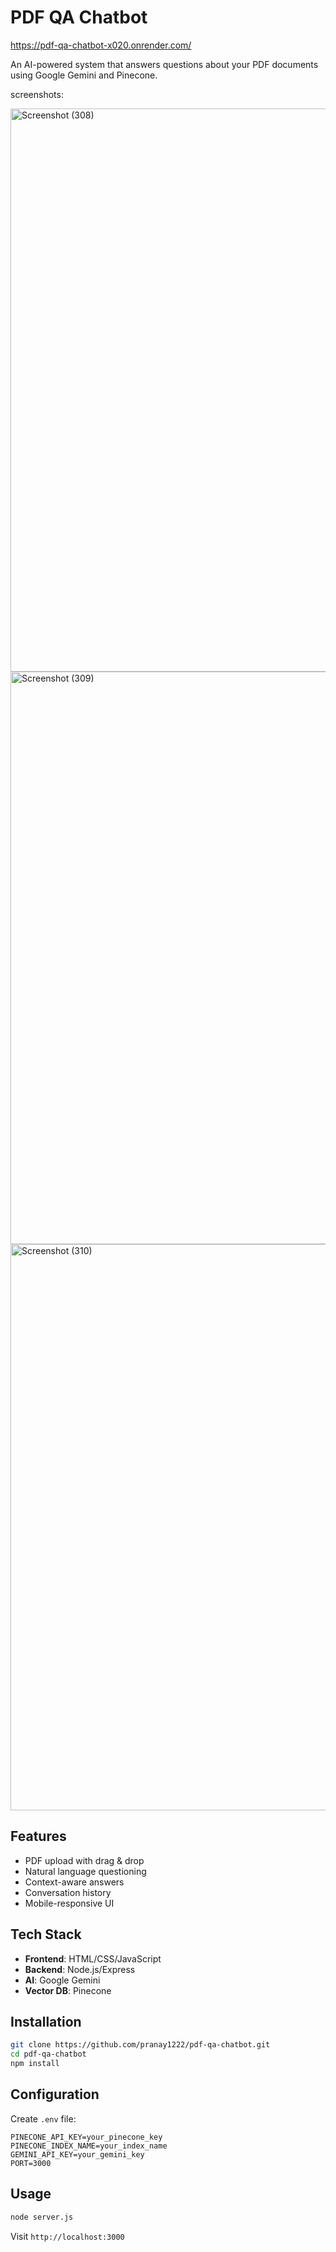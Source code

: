 # PDF QA Chatbot
https://pdf-qa-chatbot-x020.onrender.com/

An AI-powered system that answers questions about your PDF documents using Google Gemini and Pinecone.

screenshots:

<img width="1250" height="901" alt="Screenshot (308)" src="https://github.com/user-attachments/assets/87a5b53f-ae45-472a-8559-3b2decc87159" />
<img width="1280" height="916" alt="Screenshot (309)" src="https://github.com/user-attachments/assets/a295a145-c0e6-4866-b31f-f38c6790bfb3" />
<img width="1229" height="906" alt="Screenshot (310)" src="https://github.com/user-attachments/assets/d546a28d-ccb5-4a78-bcbf-0fa231927a63" />


## Features
- PDF upload with drag & drop
- Natural language questioning
- Context-aware answers
- Conversation history
- Mobile-responsive UI

## Tech Stack
- **Frontend**: HTML/CSS/JavaScript
- **Backend**: Node.js/Express
- **AI**: Google Gemini
- **Vector DB**: Pinecone

## Installation
```bash
git clone https://github.com/pranay1222/pdf-qa-chatbot.git
cd pdf-qa-chatbot
npm install
```

## Configuration
Create `.env` file:
```env
PINECONE_API_KEY=your_pinecone_key
PINECONE_INDEX_NAME=your_index_name
GEMINI_API_KEY=your_gemini_key
PORT=3000
```

## Usage
```bash
node server.js
```
Visit `http://localhost:3000`
